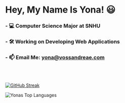 # Hey, My Name Is Yona! 😃
### - 💻 Computer Science Major at SNHU
### - 🛠 Working on Developing Web Applications
### - 📫 Email Me: yona@vossandreae.com

<br><br>

[![GitHub Streak](http://github-readme-streak-stats.herokuapp.com?user=yonava&theme=dark)](https://git.io/streak-stats)

<img align="left" alt="Yonas Top Languages" src="https://github-readme-stats.vercel.app/api/top-langs/?username=Yonava&layout=compact&langs_count=8"/>
